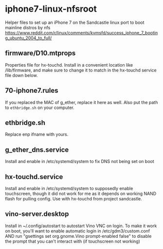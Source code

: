 # iphone7-linux-nfsroot
Helper files to set up an iPhone 7 on the Sandcastle linux port to boot mainline distros by nfs
https://www.reddit.com/r/linux/comments/kvmsfd/success_iphone_7_booting_ubuntu_2004_to_full/

## firmware/D10.mtprops 
Properties file for hx-touchd. Install in a convenient location like /lib/firmware, and make sure to change it to match in the hx-touchd service file down below.

## 70-iphone7.rules
If you replaced the MAC of g_ether, replace it here as well. Also put the path to `ethbridge.sh` on your computer.

## ethbridge.sh
Replace enp ifname with yours.

## g_ether_dns.service 
Install and enable in /etc/systemd/system to fix DNS not being set on boot 

## hx-touchd.service
Install and enable in /etc/systemd/system to supposedly enable touchscreen, though it did not work for me as it depends on working NAND flash for pulling config. Use with hx-touchd from project sandcastle.

## vino-server.desktop
Install in ~/.config/autostart to autostart Vino VNC on login. To make it work on boot, you'll want to enable automatic login in /etc/gdm3/custom.conf AND run "gsettings set org.gnome.Vino prompt-enabled false" to disable the prompt that you can't interact with (if touchscreen not working)
